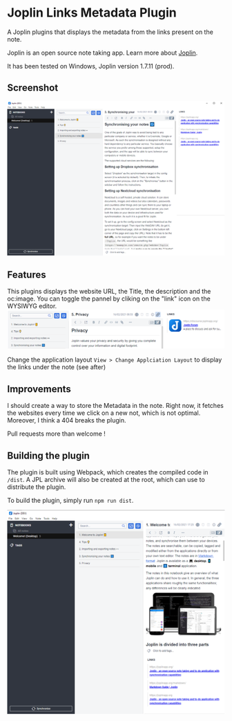 # Joplin Links Metadata Plugin

A Joplin plugins that displays the metadata from the links present on the note. 

Joplin is an open source note taking app. Learn more about [Joplin](http://joplinapp.org).

It has been tested on Windows, Joplin version 1.7.11 (prod).


## Screenshot
![screenshots/linksmeta01.PNG](/screenshots/linksmeta01.PNG)


## Features 
This plugins displays the website URL, the Title, the description and the oc:image.  You can toggle the pannel by cliking on the "link" icon on the WYSIWYG editor.
![screenshots/linksmeta02.PNG](/screenshots/linksmeta02.PNG)

Change the application layout `View > Change Applciation Layout` to display the links under the note (see after)

## Improvements 
I should create a way to store the Metadata in the note. Right now, it fetches the websites every time we click on a new not, which is not optimal. Moreover, I think a 404 breaks the plugin. 

Pull requests more than welcome !

## Building the plugin

The plugin is built using Webpack, which creates the compiled code in `/dist`. A JPL archive will also be created at the root, which can use to distribute the plugin.

To build the plugin, simply run `npm run dist`.





![screenshots/linksmeta01.PNG](/screenshots/linksmeta03.PNG)

